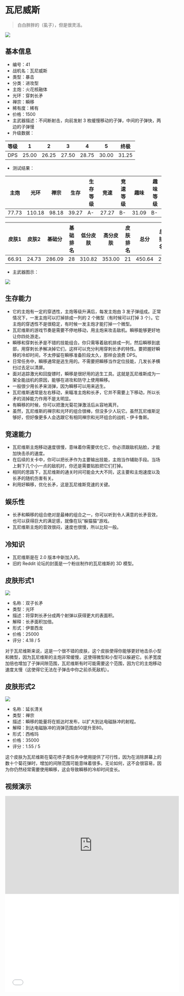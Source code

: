 # 瓦尼威斯

> 白白胖胖的（虱子），但是很灵活。

<img src="/ships/ship_41.png" style={{zoom:1}}/>

## 基本信息

- 编号：41
- 战机名：瓦尼威斯
- 类型：暴击
- 分类：进攻型
- 主炮：火花核融体
- 光环：穿刺长矛
- 禅宗：瞬移
- 稀有度：稀有
- 价格：1500
- 主武器描述：不间断射击，向前发射 3 枚缓慢移动的子弹，中间的子弹快，两边的子弹慢
- 升级数据：

| 等级 | 1 | 2 | 3 | 4 | 5 | 终极 |
|--|--|--|--|--|--|--|
| DPS | 25.00 | 26.25 | 27.50 | 28.75 | 30.00 | 31.25 |

- 测试结果：

| 主炮 | 光环 | 禅宗 | 生存 | 生存等级 | 竞速 | 竞速等级 | 趣味 | 趣味等级 |
|--|--|--|--|--|--|--|--|--|
| 77.73 | 110.18 | 98.18 | 39.27 | A- | 27.27 | B- | 31.09 | B- |

| 皮肤1 | 皮肤2 | 基础分 | 基础排名 | 低分皮肤 | 高分皮肤 | 皮肤排名 | 总分 | 总排名 |
|--|--|--|--|--|--|--|--|--|
| 66.91 | 24.73 | 286.09 | 28 | 310.82 | 353.00 | 21 | 450.64 | 27 |

- 主武器图示：

<img src="/illustration/main_41.gif" style={{zoom:1}}/>

## 生存能力

- 它的主炮有一定的穿透性，主炮等级升满后，每发主炮由 3 发子弹组成。正常情况下，一发主炮可以打掉排成一列的 2 个微型（有时候可以打掉 3 个）。它主炮的穿透性不是很稳定，有时候一发主炮才能打掉一个微型。
- 瓦尼维斯的游戏节奏是需要不停地移动，用主炮来攻击敌机。瞬移能够更好地让你四处游走。
- 瞬移和穿刺长矛是不错的技能组合。你只需等着敌机排成一列，然后瞬移到底部，用穿刺长矛解决掉它们，这样可以充分利用穿刺长矛的特性。要把握好瞬移的冷却时间，不太停留在瞬移准备阶段太久，那样会浪费 DPS。
- 日常任务中，瞬移通常是逃生用的。不需要把瞬移当作定位技能，几发长矛横扫过去足以清屏。
- 面对追踪激光和回旋镖时，瞬移是很好用的逃生工具。这就是瓦尼维斯成为一架全能战机的原因，能够在进攻和防守上使用瞬移。
- 一般很少用长矛来消弹，因为瞬移可以用来逃生。
- 瓦尼维斯通常是左右移动，来瞄准主炮和长矛，它并不需要上下移动，所以长矛的消掉能力作用不是太明显。
- 有瞬移的时候，你可以把激光菊花弹激活后从容地离开。
- 虽然，瓦尼维斯的禅宗和光环的组合很棒，但没多少人玩它。虽然瓦尼维斯足够好，但好像更多人会选跟它有相同禅宗和光环组合的战机 - 伊卡鲁斯。

## 竞速能力

- 瓦尼维斯主炮移动速度很慢，意味着你需要优化它，你必须跟敌机贴脸，才能加快击杀的速度。
- 在后续的关卡中，你可以把长矛作为主要输出技能，主炮当作辅助手段。当场上剩下几个小一点的敌机时，你还是需要贴脸把它们打掉。
- 相同的思路下，瓦尼维斯的通关时间可能会大大不同，这主要和主炮速度以及长矛的随机伤害有关。
- 利用好瞬移，优化长矛，这是瓦尼维斯竞速的关键。

## 娱乐性

- 长矛和瞬移的组合绝对是最棒的组合之一，你可以听到令人满意的长矛音效，也可以获得巨大的满足感，就像在玩”躲猫猫“游戏。
- 瓦尼维斯主炮的音效很闷，速度也很慢，所以比较一般。

## 冷知识

- 瓦尼维斯是在 2.0 版本中新加入的。
- 旧的 Reddit 论坛的封面是一个粉丝制作的瓦尼维斯的 3D 模型。

## 皮肤形式1

<img src="/ships/ship_41_apex_1.png" style={{zoom:1}}/>

- 名称：双子长矛
- 类型：光环
- 描述：将穿刺长矛分成两个射弹以获得更大的表面积。
- 解释：长矛面积加倍。
- 形式：伊普西龙
- 价格：25000
- 评分：4.18 / 5

对于瓦尼维斯来说，这是一个很不错的皮肤，这个皮肤使得你能够更好地击杀小型和微型，因为瓦尼维斯的主炮非常缓慢，这使得微型和小型可以躲避它。长矛宽度加倍也增加了子弹间隙范围，瓦尼维斯有时可能需要这个范围，因为它的主炮移动速度太慢（这使得它无法在子弹击中你之前杀死敌机）。

## 皮肤形式2

<img src="/ships/ship_41_apex_2.png" style={{zoom:1}}/>

- 名称：延长清关
- 类型：禅宗
- 描述：瞬移的能量将在抵达时发布，以扩大到达电磁脉冲的射程。
- 解释：到达电磁脉冲的消弹范围由50提升至80。
- 形式：西格玛
- 价格：35000
- 评分：1.55 / 5

这个皮肤为瓦尼维斯在菊花喷子类任务中使用提供了可行性，因为在消除屏幕上的数十个菊花弹时，增加的间隙范围可能意味着很多。无论如何，这不会很容易，因为你仍然经常需要使用瞬移，这会导致瞬移的冷却时间变长。

## 视频演示

<iframe width="560" height="315" src="https://www.youtube.com/embed/sMPL5mGVxL0?si=YhHPKQIkowF_2xXL" title="YouTube video player" frameborder="0" allow="accelerometer; autoplay; clipboard-write; encrypted-media; gyroscope; picture-in-picture; web-share" referrerpolicy="strict-origin-when-cross-origin" allowfullscreen></iframe>

<br/>

<iframe width="560" height="315" src="//player.bilibili.com/player.html?aid=514597058&bvid=BV1Ug41167Ua&cid=805894276&p=1&autoplay=false" scrolling="no" border="0" frameborder="no" allow="accelerometer; autoplay; clipboard-write; encrypted-media; gyroscope; picture-in-picture; web-share" framespacing="0" allowfullscreen="true"> </iframe>